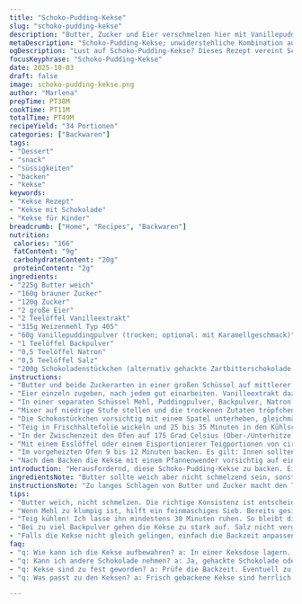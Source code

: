 ```yaml
---
title: "Schoko-Pudding-Kekse"
slug: "schoko-pudding-kekse"
description: "Butter, Zucker und Eier verschmelzen hier mit Vanillepuddingpulver. Nie Pudding anrühren, nur das Pulver. Mehl, Backpulver, Natron und Salz passen sich dem Ganzen an. Teig kühlt, damit Aromen sich sammeln, cookies formen, schokostückchen rein – mehr oder weniger nach Lust. Backen bei 175 Grad Celsius, bis sie gerade nicht mehr roh wirken. Innen weich, außen leicht fest. 34 Portionen, knackige Kanten, samtiger Kern. 166 Kalorien pro Keks, faire Portion mit rund 20 Gramm Kohlenhydraten."
metaDescription: "Schoko-Pudding-Kekse; unwiderstehliche Kombination aus Schokolade und Vanillepudding; klare Anleitung für herrlich weiche Kekse"
ogDescription: "Lust auf Schoko-Pudding-Kekse? Dieses Rezept vereint Schokolade und den besonderen Geschmack von Puddingpulver; schmackhafte Keksvariation"
focusKeyphrase: "Schoko-Pudding-Kekse"
date: 2025-10-03
draft: false
image: schoko-pudding-kekse.png
author: "Marlena"
prepTime: PT38M
cookTime: PT11M
totalTime: PT49M
recipeYield: "34 Portionen"
categories: ["Backwaren"]
tags:
- "Dessert"
- "snack"
- "süssigkeiten"
- "backen"
- "kekse"
keywords:
- "Kekse Rezept"
- "Kekse mit Schokolade"
- "Kekse für Kinder"
breadcrumb: ["Home", "Recipes", "Backwaren"]
nutrition: 
 calories: "166"
 fatContent: "9g"
 carbohydrateContent: "20g"
 proteinContent: "2g"
ingredients:
- "225g Butter weich"
- "160g brauner Zucker"
- "120g Zucker"
- "2 große Eier"
- "2 Teelöffel Vanilleextrakt"
- "315g Weizenmehl Typ 405"
- "60g Vanillepuddingpulver (trocken; optional: mit Karamellgeschmack)"
- "1 Teelöffel Backpulver"
- "0,5 Teelöffel Natron"
- "0,5 Teelöffel Salz"
- "200g Schokoladenstückchen (alternativ gehackte Zartbitterschokolade oder Nüsse)"
instructions:
- "Butter und beide Zuckerarten in einer großen Schüssel auf mittlerer Stufe mindestens eineinhalb Minuten schaumig schlagen. Nicht zu lange schlagen, sonst wird die Masse zu luftig, sonst keinen Halt beim Formen der Kekse."
- "Eier einzeln zugeben, nach jedem gut einarbeiten. Vanilleextrakt dazuschütten. Weiter mixen, bis alles homogen verbunden ist, etwa eine weitere Minute."
- "In einer separaten Schüssel Mehl, Puddingpulver, Backpulver, Natron und Salz gründlich vermengen. Das Puddingpulver sorgt für extra Saftigkeit und Struktur – nicht unterschätzen."
- "Mixer auf niedrige Stufe stellen und die trockenen Zutaten tröpfchenweise zur Buttermasse geben, gerade so lange rühren, bis das Mehl gerade verschwunden ist; zu langes Rühren macht die Kekse zäh!"
- "Die Schokostückchen vorsichtig mit einem Spatel unterheben, gleichmäßig verteilt, damit jeder Bissen schokoladig wird."
- "Teig in Frischhaltefolie wickeln und 25 bis 35 Minuten in den Kühlschrank legen. Kühle Zeit hilft, die Fette wieder fest werden zu lassen und erleichtert das Portionieren, außerdem entwickeln sich die Aromen besser."
- "In der Zwischenzeit den Ofen auf 175 Grad Celsius (Ober-/Unterhitze) vorheizen. Ein Backblech mit Backpapier oder einer Silikonmatte auslegen."
- "Mit einem Esslöffel oder einem Eisportionierer Teigportionen von circa 1,5 cm Durchmesser abstechen und mit mindestens 5 cm Abstand auf das Backblech setzen. Übrig gebliebene Schokostückchen können – wenn gewünscht – oben auf die Kekse gedrückt werden, sieht schöner aus und schmilzt verführerisch."
- "Im vorgeheizten Ofen 9 bis 12 Minuten backen. Es gilt: Innen sollten die Kekse gerade fest wirken, aber noch weich aussehen. Wird die Oberfläche zu dunkel, sofort rausnehmen – der Kern bleibt dann eher perfekt."
- "Nach dem Backen die Kekse mit einem Pfannenwender vorsichtig auf ein Gitter legen und mindestens fünf Minuten auskühlen lassen. Noch warm sind sie zerbrechlich, festigen sich beim Abkühlen."
introduction: "Herausfordernd, diese Schoko-Pudding-Kekse zu backen. Ein Rezept, bei dem die Textur herrlich weich bleibt, ohne zu matschig zu sein, braucht Fingerspitzengefühl. Vanillepuddingpulver sorgt für eine besondere Feuchtigkeit – nicht nass, sondern genau richtig. Ich habe einige Male die Backzeit angepasst, bis ich diese Balance fand. Die richtige Kühlpause ist mein Trick für perfekte Portionen, denn zu warmer Teig zerfließt auf dem Blech wie ein Puzzle ohne Puzzle. Die Schokostückchen darin machen jeden Keks zu einem kleinen Stück Brotzeitfreude. Bei zu langem Mischen gehen die Luftblasen verloren, das Ergebnis wird zäh statt fluffig. Immer wieder bewusst geworden bei früheren Versuchen, wie entscheidend die Reihenfolge und die Temperatur der Zutaten sind."
ingredientsNote: "Butter sollte weich aber nicht schmelzend sein, sonst gibt es Probleme beim Zusammenschlagen. Für braunen Zucker nehmen Sie am besten feinen, hier entfaltet sich der Geschmack besser als bei grobem. Das Puddingpulver kann gegen Vanille- oder Karamellgeschmack getauscht werden, das bringt kleine Variationen in den Geschmack; Verwendung von Schokopuddingpulver macht die Kekse zu süß, ich würde das nicht empfehlen. Statt fertiger Schokoladenstückchen gehen auch grob gehackte Schokolade oder Walnüsse, für die nussige Variante. Mehltyp 405 ist Standard, wer kräftigeren Geschmack will, kann 405 mit 1050 mischen, gibt etwas mehr Biss. Salz unbedingt nicht weglassen, sonst werden sie fade. Eier sollten Zimmertemperatur haben, erleichtert das Aufschlagen erheblich."
instructionsNote: "Zu langes Schlagen von Butter und Zucker macht den Teig zwar luftig, aber diese Luft lässt die Kekse beim Backen zu stark aufgehen und später hart werden. Daher auf mittlerer Stufe, konzentriert, keine Hetze. Das langsame Einrühren der trockenen Zutaten ist essentiell, damit Mehlklumpen vermeiden – aber nicht zu lange, Gemantsche macht glutenaktiv, zäh statt locker. Den Teig zu kühlen bringt gleich zwei Effekte: Handling wird einfacher und der Geschmack verbessert sich, weil die Zutaten besser verschmelzen. Backzeit ist flexibel, Beobachtung der Oberfläche zählt mehr als die Uhr. Kekse sind fertig, wenn sie an den Rändern leicht goldbraun werden und die Mitte nicht mehr glänzend. Zu langes Backen bringt Trockenheit, die harten Kekse können besser mit Milch, Kaffee oder Tee gerettet werden. Nach dem Backen nicht sofort packen, sonst droht Bruch, Kuchenblech einfetten vermeiden, Backpapier hält die Form besser und erlaubt gleichmäßiges Backen."
tips:
- "Butter weich, nicht schmelzen. Die richtige Konsistenz ist entscheidend. Zu lange schlagen macht den Teig luftig, die Kekse zerfallen beim Backen. Ich habe immer wieder mit der Zeit experimentiert, um die perfekte Mischung zu finden."
- "Wenn Mehl zu klumpig ist, hilft ein feinmaschiges Sieb. Bereits gesiebtes Mehl vereint sich besser mit der Masse. Das Puddingpulver bringt Saftigkeit, also nicht unterschätzen. Achte darauf, nicht zu lange zu rühren, um Zähigkeit zu vermeiden."
- "Teig kühlen! Ich lasse ihn mindestens 30 Minuten ruhen. So bleibt die Form beim Backen erhalten. Lange Backzeiten sind nicht immer notwendig, beobachte die Kekse gut. Wenn sie leicht goldbraun sind, daneben stehenbleiben ist wichtig."
- "Bei zu viel Backpulver gehen die Kekse zu stark auf. Salz nicht vergessen, bringt den Geschmack zur Geltung. Ich nutze immer mindestens 0.5 Teelöffel, sonst werden sie fade. Immer variieren, um neue Geschmäcker zu entdecken."
- "Falls die Kekse nicht gleich gelingen, einfach die Backzeit anpassen. Zu lange geben trockene Kekse. Sie sind gut, wenn sie an den Rändern fest werden, aber in der Mitte leicht weich bleiben. Verwende frische Zutaten für besten Geschmack."
faq:
- "q: Wie kann ich die Kekse aufbewahren? a: In einer Keksdose lagern. Sie bleiben bis zu einer Woche frisch. Ab und zu vor dem Servieren aufwärmen, dann sind sie wieder köstlich."
- "q: Kann ich andere Schokolade nehmen? a: Ja, gehackte Schokolade oder Walnüsse sind tolle Alternativen. Am besten ebenso in Stücke schneiden, störe die Textur nicht."
- "q: Kekse sind zu fest geworden? a: Prüfe die Backzeit. Eventuell zu lange gebacken oder zu viel Mehl verwendet. Beim nächsten Mal die Zeit verkürzen oder weniger Mehl nehmen."
- "q: Was passt zu den Keksen? a: Frisch gebackene Kekse sind herrlich mit einem Glas Milch oder einer Tasse Kaffee. Ideal auch zum Teilen beim Z'Nacht-Dessert-Teller."

---
```

